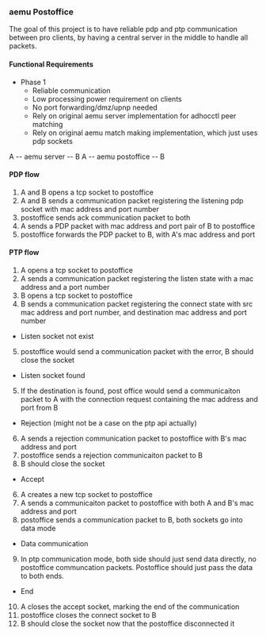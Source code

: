 ### aemu Postoffice

The goal of this project is to have reliable pdp and ptp communication between pro clients, by having a central server in the middle to handle all packets.

#### Functional Requirements

- Phase 1
  - Reliable communication
  - Low processing power requirement on clients
  - No port forwarding/dmz/upnp needed
  - Rely on original aemu server implementation for adhocctl peer matching
  - Rely on original aemu match making implementation, which just uses pdp sockets

A -- aemu server -- B
A -- aemu postoffice -- B

#### PDP flow

1. A and B opens a tcp socket to postoffice
2. A and B sends a communication packet registering the listening pdp socket with mac address and port number
3. postoffice sends ack communication packet to both
4. A sends a PDP packet with mac address and port pair of B to postoffice
5. postoffice forwards the PDP packet to B, with A's mac address and port

#### PTP flow

1. A opens a tcp socket to postoffice
2. A sends a communication packet registering the listen state with a mac address and a port number
3. B opens a tcp socket to postoffice
4. B sends a communication packet registering the connect state with src mac address and port number, and destination mac address and port number

- Listen socket not exist
5. postoffice would send a communication packet with the error, B should close the socket

- Listen socket found
5. If the destination is found, post office would send a communicaiton packet to A with the connection request containing the mac address and port from B

- Rejection (might not be a case on the ptp api actually)
6. A sends a rejection communication packet to postoffice with B's mac address and port
7. postoffice sends a rejection communicaiton packet to B
8. B should close the socket

- Accept
6. A creates a new tcp socket to postoffice
7. A sends a communicaiton packet to postoffice with both A and B's mac address and port
8. postoffice sends a communication packet to B, both sockets go into data mode

- Data communication
9. In ptp communication mode, both side should just send data directly, no postoffice communcation packets. Postoffice should just pass the data to both ends.

- End
10. A closes the accept socket, marking the end of the communication
11. postoffice closes the connect socket to B
12. B should close the socket now that the postoffice disconnected it
